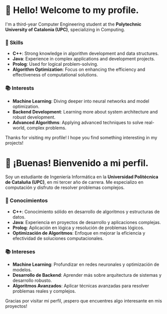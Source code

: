 <!-- ## Hi there 👋 -->
# 👋 Hello! Welcome to my profile.

I'm a third-year Computer Engineering student at the **Polytechnic University of Catalonia (UPC)**, specializing in Computing.

### 🚀 Skills
- **C++**: Strong knowledge in algorithm development and data structures.
- **Java**: Experience in complex applications and development projects.
- **Prolog**: Used for logical problem-solving.
- **Algorithm Optimization**: Focus on enhancing the efficiency and effectiveness of computational solutions.
<!--
### 🔭 Current Projects
- **Optimization in Artificial Intelligence**: Exploring algorithms to solve complex AI problems.
- **Social Media Connection Tool**: Developing a tool that allows users to post automatically on social media from a web page.
-->
### 📚 Interests
- **Machine Learning**: Diving deeper into neural networks and model optimization.
- **Backend Development**: Learning more about system architecture and robust development.
- **Advanced Algorithms**: Applying advanced techniques to solve real-world, complex problems.
<!--
### 📫 Contact Me
- [Your Email]
- [LinkedIn] - [Your LinkedIn URL]
 -->
Thanks for visiting my profile! I hope you find something interesting in my projects!

# 👋 ¡Buenas! Bienvenido a mi perfil.

Soy un estudiante de Ingeniería Informática en la **Universidad Politécnica de Cataluña (UPC)**, en mi tercer año de carrera. Me especializo en computación y disfruto de resolver problemas complejos.

### 🚀 Conocimientos
- **C++**: Conocimiento sólido en desarrollo de algoritmos y estructuras de datos.
- **Java**: Experiencia en proyectos de desarrollo y aplicaciones complejas.
- **Prolog**: Aplicación en lógica y resolución de problemas lógicos.
- **Optimización de Algoritmos**: Enfoque en mejorar la eficiencia y efectividad de soluciones computacionales.
<!--
### 🔭 Proyectos Actuales
- **Optimización en Inteligencia Artificial**: Exploración de algoritmos para resolver problemas de IA complejos.
- **Herramienta de Conexión a Redes Sociales**: Desarrollo de una herramienta que permite a los usuarios realizar publicaciones automáticas en redes sociales desde una página web.
 -->
### 📚 Intereses
- **Machine Learning**: Profundizar en redes neuronales y optimización de modelos.
- **Desarrollo de Backend**: Aprender más sobre arquitectura de sistemas y desarrollo robusto.
- **Algoritmos Avanzados**: Aplicar técnicas avanzadas para resolver problemas reales y complejos.
<!-- 
### 📫 Contáctame
- [Tu Correo Electrónico]
- [LinkedIn] - [Tu URL de LinkedIn]
 -->
Gracias por visitar mi perfil, ¡espero que encuentres algo interesante en mis proyectos!


<!--
**vef-am/vef-am** is a ✨ _special_ ✨ repository because its `README.md` (this file) appears on your GitHub profile.

Here are some ideas to get you started:

- 🔭 I’m currently working on ...
- 🌱 I’m currently learning ...
- 👯 I’m looking to collaborate on ...
- 🤔 I’m looking for help with ...
- 💬 Ask me about ...
- 📫 How to reach me: ...
- 😄 Pronouns: ...
- ⚡ Fun fact: ...
-->
